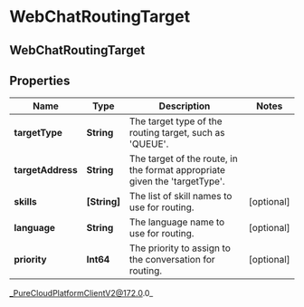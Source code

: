 # WebChatRoutingTarget

## WebChatRoutingTarget

## Properties

|Name | Type | Description | Notes|
|------------ | ------------- | ------------- | -------------|
| **targetType** | **String** | The target type of the routing target, such as &#39;QUEUE&#39;. | |
| **targetAddress** | **String** | The target of the route, in the format appropriate given the &#39;targetType&#39;. | |
| **skills** | **[String]** | The list of skill names to use for routing. | [optional] |
| **language** | **String** | The language name to use for routing. | [optional] |
| **priority** | **Int64** | The priority to assign to the conversation for routing. | [optional] |



_PureCloudPlatformClientV2@172.0.0_
